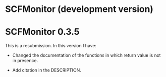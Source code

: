 # SCFMonitor (development version)

# SCFMonitor 0.3.5

This is a resubmission. In this version I have:

* Changed the documentation of the functions in which return value is not in presence.

* Add citation in the DESCRIPTION.
